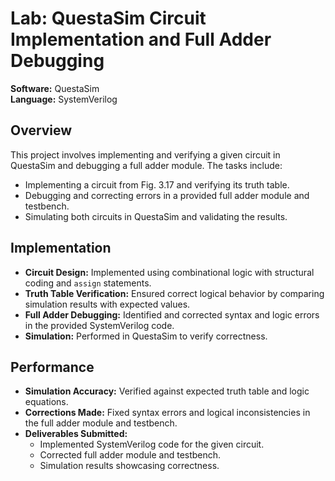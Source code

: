 # Lab: QuestaSim Circuit Implementation and Full Adder Debugging  
**Software:** QuestaSim  
**Language:** SystemVerilog  

## Overview  
This project involves implementing and verifying a given circuit in QuestaSim and debugging a full adder module. The tasks include:

- Implementing a circuit from Fig. 3.17 and verifying its truth table.  
- Debugging and correcting errors in a provided full adder module and testbench.  
- Simulating both circuits in QuestaSim and validating the results.  

## Implementation  
- **Circuit Design:** Implemented using combinational logic with structural coding and `assign` statements.  
- **Truth Table Verification:** Ensured correct logical behavior by comparing simulation results with expected values.  
- **Full Adder Debugging:** Identified and corrected syntax and logic errors in the provided SystemVerilog code.  
- **Simulation:** Performed in QuestaSim to verify correctness.  

## Performance  
- **Simulation Accuracy:** Verified against expected truth table and logic equations.  
- **Corrections Made:** Fixed syntax errors and logical inconsistencies in the full adder module and testbench.  
- **Deliverables Submitted:**  
  - Implemented SystemVerilog code for the given circuit.  
  - Corrected full adder module and testbench.  
  - Simulation results showcasing correctness.  
